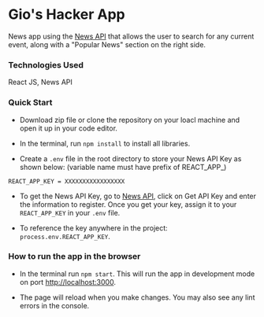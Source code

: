 # Gio's Hacker App

News app using the [News API](https://newsapi.org/) that allows the user to search for any current event, along with a "Popular News" section on the right side.

### Technologies Used

React JS, News API

### Quick Start

- Download zip file or clone the repository on your loacl machine and open it up in your code editor.

- In the terminal, run `npm install` to install all libraries.

- Create a `.env` file in the root directory to store your News API Key as shown below:
(variable name must have prefix of REACT_APP_)

`REACT_APP_KEY = XXXXXXXXXXXXXXXXX`

- To get the News API Key, go to [News API](https://newsapi.org/), click on Get API Key and enter the information to register. Once you get your key, assign it to your `REACT_APP_KEY` in your `.env` file.

- To reference the key anywhere in the project: `process.env.REACT_APP_KEY`.

### How to run the app in the browser

- In the terminal run `npm start`. This will run the app in development mode on port [http://localhost:3000](http://localhost:3000).

- The page will reload when you make changes. You may also see any lint errors in the console.
